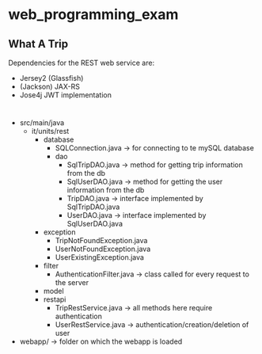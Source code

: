 # web_programming_exam
## What A Trip

Dependencies for the REST web service are:
* Jersey2 (Glassfish)
* (Jackson) JAX-RS
* Jose4j JWT implementation

# 
* src/main/java
	* it/units/rest
		* database
			* SQLConnection.java -> for connecting to te mySQL database
			* dao
				* SqlTripDAO.java -> method for getting trip information from the db
				* SqlUserDAO.java -> method for getting the user information from the db
				* TripDAO.java -> interface implemented by SqlTripDAO.java
				* UserDAO.java -> interface implemented by SqlUserDAO.java
		* exception
			* TripNotFoundException.java
			* UserNotFoundException.java
			* UserExistingException.java
		* filter
			* AuthenticationFilter.java -> class called for every request to the server
		* model
		* restapi
			* TripRestService.java -> all methods here require authentication 
			* UserRestService.java -> authentication/creation/deletion of user 
* webapp/ -> folder on which the  webapp is loaded 